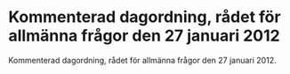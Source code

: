 # Kommenterad dagordning, rådet för allmänna frågor den 27 januari 2012

Kommenterad dagordning, rådet för allmänna frågor den 27 januari 2012.
